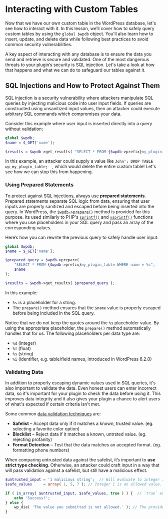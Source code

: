 # Interacting with Custom Tables

Now that we have our own custom table in the WordPress database, let's see how to interact with it. In this lesson, we’ll cover how to safely query custom tables by using the `global $wpdb` object. You'll also learn how to insert, update, and delete data while following best practices to avoid common security vulnerabilities.

A key aspect of interacting with any database is to ensure the data you send and retrieve is secure and validated. One of the most dangerous threats to your plugin’s security is SQL injection. Let's take a look at how that happens and what we can do to safeguard our tables against it.

## SQL Injections and How to Protect Against Them

SQL injection is a security vulnerability where attackers manipulate SQL queries by injecting malicious code into user input fields. If queries are constructed using unsanitized input values, then an attacker could execute arbitrary SQL commands which compromises your data.

Consider this example where user input is inserted directly into a query without validation:

```php
global $wpdb;
$name = $_GET['name'];

$results = $wpdb->get_results( "SELECT * FROM {$wpdb->prefix}my_plugin_table WHERE name = '$name'" );
```

In this example, an attacker could supply a value like `John'; DROP TABLE wp_my_plugin_table;--`, which would delete the entire custom table! Let's see how we can stop this from happening.

### Using Prepared Statements

To protect against SQL injections, always use **prepared statements**. Prepared statements separate SQL logic from data, ensuring that user inputs are properly sanitized and escaped before being inserted into the query. In WordPress, the [`$wpdb->prepare()`](https://developer.wordpress.org/reference/classes/wpdb/prepare/) method is provided for this purpose. Its used similarly to PHP's [`sprintf()`](https://www.php.net/sprintf) and [`vsprintf()`](https://www.php.net/vsprintf) functions where you use placeholders in your SQL query and pass an array of the corresponding values.

Here’s how you can rewrite the previous query to safely handle user input:

```php
global $wpdb;
$name = $_GET['name'];

$prepared_query = $wpdb->prepare( 
    "SELECT * FROM {$wpdb->prefix}my_plugin_table WHERE name = %s", 
    $name 
);

$results = $wpdb->get_results( $prepared_query );
```

In this example:
- `%s` is a placeholder for a string.
- The `prepare()` method ensures that the `$name` value is properly escaped before being included in the SQL query.

Notice that we do not keep the quotes around the `%s` placeholder value. By using the appropriate placeholder, the `prepare()` method automatically handles that for us. The following placeholders per data type are:

- `%d` (integer)
- `%f` (float)
- `%s` (string)
- `%i` (identifier, e.g. table/field names, introduced in WordPress 6.2.0)

### Validating Data

In addition to properly escaping dynamic values used in SQL queries, it's also important to validate the data. Even honest users can enter incorrect data, so it's important for your plugin to check the data before using it. This improves data integrity and it also gives your plugin a chance to alert users of what's expected if certain criteria isn't met.

Some common [data validation techniques](https://developer.wordpress.org/apis/security/data-validation/) are:

- **Safelist** – Accept data only if it matches a known, trusted value. (eg. selecting a favorite color option)
- **Blocklist** – Reject data if it matches a known, untrsted value. (eg. rejecting profanity)
- **Format Detection** – Test that the data matches an accepted format. (eg. formatting phone numbers)

When comparing untrusted data against the safelist, it’s important to **use strict type checking**. Otherwise, an attacker could craft input in a way that will pass validation against a safelist, but still have a malicious effect.

```php
$untrusted_input = '1 malicious string';  // Will evaluate to integer 1 during loose comparisons.
$safe_values     = array( 1, 5, 7 ); // Integer 1 is an allowed value.

if ( in_array( $untrusted_input, $safe_values, true ) ) {  // `true` enables strict type checking.
    echo 'Success!';
} else {
    wp_die( 'The value you submitted is not allowed.' ); // The provided string is not allowed!
}
```

